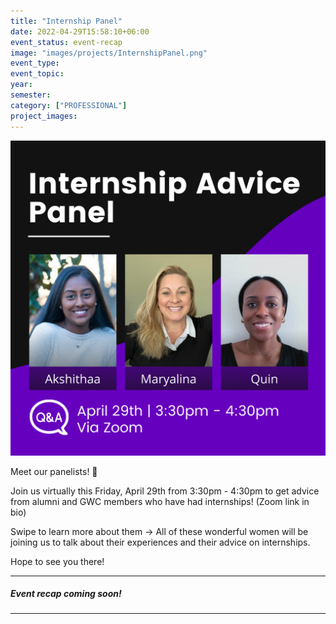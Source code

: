 ```yaml
---
title: "Internship Panel"
date: 2022-04-29T15:58:10+06:00
event_status: event-recap
image: "images/projects/InternshipPanel.png"
event_type:
event_topic:
year: 
semester: 
category: ["PROFESSIONAL"]
project_images: 
---
```


![Internship Panel](../../images/projects/InternshipPanel.png)

Meet our panelists! 💜

Join us virtually this Friday, April 29th from 3:30pm - 4:30pm to get advice from alumni and GWC members who have had internships! (Zoom link in bio)

Swipe to learn more about them ->
All of these wonderful women will be joining us to talk about their experiences and their advice on internships.

Hope to see you there!

---
##### Event recap coming soon!
---
